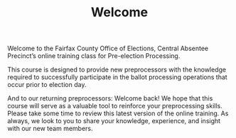 ﻿---
layout: slide
title: "Welcome"
---

Welcome to the Fairfax County Office of Elections, Central Absentee Precinct’s online training class for Pre-election Processing.

This course is designed to provide new preprocessors with the knowledge required to successfully participate in the ballot processing operations that occur prior to election day.

And to our returning preprocessors:  Welcome back!  We hope that this course will serve as a valuable tool to reinforce your preprocessing skills. Please take some time to review this latest version of the online training.  As always, we look to you to share your knowledge, experience, and insight with our new team members.


